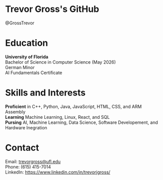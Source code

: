 # Trevor Gross's GitHub
@GrossTrevor  

# Education
<b>University of Florida</b>  
Bachelor of Science in Computer Science (May 2026)  
German Minor  
AI Fundamentals Certificate  

# Skills and Interests
<b>Proficient</b> in C++, Python, Java, JavaScript, HTML, CSS, and ARM Assembly  
<b>Learning</b> Machine Learning, Linux, React, and SQL  
<b>Pursing</b> AI, Machine Learning, Data Science, Software Developement, and Hardware Inegration  

# Contact
Email: trevorgross@ufl.edu  
Phone: (615) 415-7014  
LinkedIn: https://www.linkedin.com/in/trevorjgross/  
